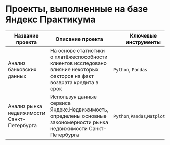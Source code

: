 # Проекты, выполненные на базе Яндекс Практикума
| Название проекта | Описание проекта | Ключевые инструменты | Сферы интереса |
| ---------------- | ---------------- | -------------------- | -------------- |
| Анализ банковских данных | На основе статистики о платёжеспособности клиентов исследовано влияние некоторых факторов на факт возврата кредита в срок | `Python`, `Pandas`| `банковская сфера`,`кредитование` |
| Анализ рынка недвижимости Санкт-Петербурга | Используя данные сервиса Яндекс.Недвижимость, определены основные закономерности рынка недвижимости Санкт-Петербурга | `Python`,`Pandas`,`Matplotlib` | `интернет-сервисы`,`площадки объявлений` |
